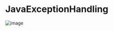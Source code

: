 # JavaExceptionHandling

![image](https://user-images.githubusercontent.com/52998083/206474520-5ce1e745-ce1f-4b02-9fcc-3b25e5519d8d.png)

